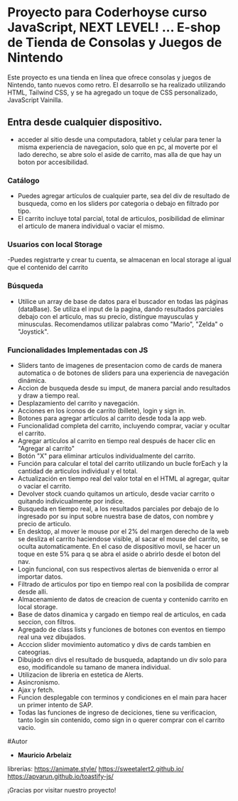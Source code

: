 # Proyecto para Coderhoyse curso JavaScript, NEXT LEVEL! ... E-shop de Tienda de Consolas y Juegos de Nintendo

Este proyecto es una tienda en línea que ofrece consolas y juegos de Nintendo, tanto nuevos como retro. El desarrollo se ha realizado utilizando HTML, Tailwind CSS, y se ha agregado un toque de CSS personalizado, JavaScript Vainilla.

## Entra desde cualquier dispositivo.
- acceder al sitio desde una computadora, tablet y celular para tener la misma experiencia de navegacion, solo que en pc, al moverte por el lado derecho, se abre solo el aside de carrito, mas alla de que hay un boton por accesibilidad.
  
### Catálogo
- Puedes agregar artículos de cualquier parte, sea del div de resultado de busqueda, como en los sliders por categoria o debajo en filtrado por tipo.
- El carrito incluye total parcial, total de articulos, posibilidad de eliminar el articulo de manera  individual o vaciar el mismo.

### Usuarios con local Storage
-Puedes registrarte y crear tu cuenta, se almacenan en local storage al igual que el contenido del carrito

### Búsqueda
- Utilice un array de base de datos para el buscador en todas las páginas (dataBase). Se utiliza el input de la pagina, dando resultados parciales debajo con el articulo, mas su precio, distingue mayusculas y minusculas. Recomendamos utilizar palabras como "Mario", "Zelda" o "Joystick".

### Funcionalidades Implementadas con JS

- Sliders tanto de imagenes de presentacion como de cards de manera automatica o de botones de sliders para una experiencia de navegación dinámica.
- Accion de busqueda desde su imput, de manera parcial ando resultados y draw a tiempo real.
- Desplazamiento del carrito y navegación.
- Acciones en los íconos de carrito (billete), login y sign in.
- Botones para agregar artículos al carrito desde toda la app web.
- Funcionalidad completa del carrito, incluyendo comprar, vaciar y ocultar el carrito.
- Agregar artículos al carrito en tiempo real después de hacer clic en "Agregar al carrito"
- Botón "X" para eliminar artículos individualmente del carrito.
- Función para calcular el total del carrito utilizando un bucle forEach y la cantidad de articulos individual y el total.
- Actualización en tiempo real del valor total en el HTML al agregar, quitar o vaciar el carrito.
- Devolver stock cuando quitamos un articulo, desde vaciar carrito o quitando indivicualmente por indice.
- Busqueda en tiempo real, a los resultados parciales por debajo de lo ingresado por su input sobre nuestra base de datos, con nombre y precio de articulo. 
- En desktop, al mover le mouse por el 2% del margen derecho de la web se desliza el carrito haciendose visible, al sacar el mouse del carrito, se oculta automaticamente.  En el caso de dispositivo movil, se hacer un toque en este 5% para q se abra el aside o abrirlo desde el boton del nav.
- Login funcional, con sus respectivos alertas de bienvenida o error al importar datos.
- Filtrado de articulos por tipo en tiempo real con la posibilida de comprar desde alli.
- Almacenamiento de datos de creacion de cuenta y contenido carrito en local storage.
- Base de datos dinamica y cargado en tiempo real de articulos, en cada seccion, con filtros.
- Agregado de class lists y funciones de botones con eventos en tiempo real una vez dibujados.
- Acccion slider movimiento automatico y divs de cards tambien en cateogrias.
- Dibujado en divs el resultado de busqueda, adaptando un div solo para eso, modificandole su tamano de manera individual.
- Utilizacion de libreria en estetica de Alerts.
- Asincronismo.
- Ajax y fetch.
- Funcion desplegable con terminos y condiciones en el main para hacer un primer intento de SAP.
- Todas las funciones de ingreso de deciciones, tiene su verificacion, tanto login sin contenido, como sign in o querer comprar con el carrito vacio.

#Autor
- **Mauricio Arbelaiz**

librerias:
https://animate.style/
https://sweetalert2.github.io/
https://apvarun.github.io/toastify-js/

¡Gracias por visitar nuestro proyecto!
